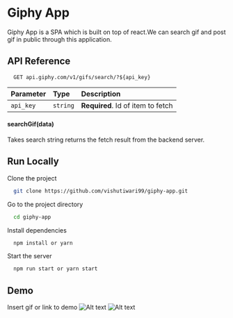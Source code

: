 # Giphy App

Giphy App is a SPA which is built on top of react.We can search gif and post
gif in public through this application.

## API Reference

```http
  GET api.giphy.com/v1/gifs/search/?${api_key}
```

| Parameter | Type     | Description                       |
| :-------- | :------- | :-------------------------------- |
| `api_key` | `string` | **Required**. Id of item to fetch |

#### searchGif(data)

Takes search string returns the fetch result from the backend server.

## Run Locally

Clone the project

```bash
  git clone https://github.com/vishutiwari99/giphy-app.git
```

Go to the project directory

```bash
  cd giphy-app
```

Install dependencies

```bash
  npm install or yarn
```

Start the server

```bash
  npm run start or yarn start
```

## Demo

Insert gif or link to demo
![Alt text](relative/demo1.png?raw=true "Demo1")
![Alt text](relative/demo2.png?raw=true "Demo2")
